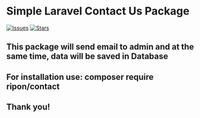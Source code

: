# Simple Laravel Contact Us Package

[![Issues](https://img.shields.io/github/issues/jripon1991/contact-package.svg?branch=master)](https://github.com/jripon1991/contact-package/issues)
[![Stars](https://img.shields.io/github/stars/jripon1991/contact-package.svg)](https://github.com/jripon1991/contact-package/stargazers)

## This package will send email to admin and at the same time, data will be saved in Database

## For installation use: composer require ripon/contact

## Thank you!

